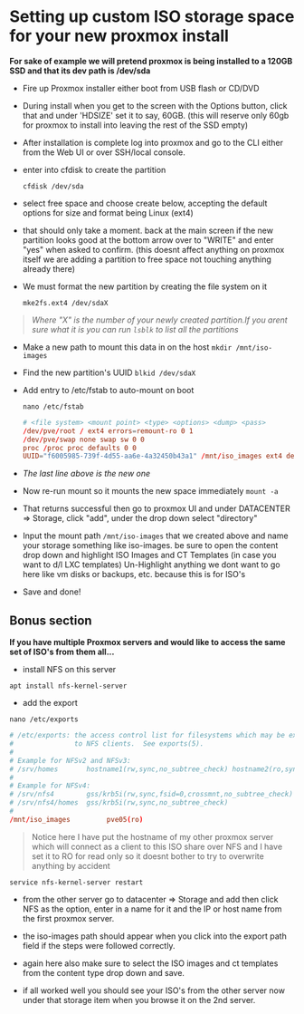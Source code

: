 # Setting up custom ISO storage space for your new proxmox install

**For sake of example we will pretend proxmox is being installed to a 120GB SSD and that its dev path is /dev/sda**

* Fire up Proxmox installer either boot from USB flash or CD/DVD

* During install when you get to the screen with the Options button, click that and under 'HDSIZE' set it to say, 60GB. (this will reserve only 60gb for proxmox to install into leaving the rest of the SSD empty)

* After installation is complete log into proxmox and go to the CLI either from the Web UI or over SSH/local console.

* enter into cfdisk to create the partition

    `cfdisk /dev/sda`

* select free space and choose create below, accepting the default options for size and format being Linux (ext4)

* that should only take a moment.  back at the main screen if the new partition looks good at the bottom arrow over to "WRITE" and enter "yes" when asked to confirm. (this doesnt affect anything on proxmox itself we are adding a partition to free space not touching anything already there)

* We must format the new partition by creating the file system on it

    `mke2fs.ext4 /dev/sdaX`

> *Where "X" is the number of your newly created partition.If you arent sure what it is you can run `lsblk` to list all the partitions*

* Make a new path to mount this data in on the host
    `mkdir /mnt/iso-images`

* Find the new partition's UUID
    `blkid /dev/sdaX`

* Add entry to /etc/fstab to auto-mount on boot

    `nano /etc/fstab`

    ```conf
    # <file system> <mount point> <type> <options> <dump> <pass>
    /dev/pve/root / ext4 errors=remount-ro 0 1
    /dev/pve/swap none swap sw 0 0
    proc /proc proc defaults 0 0
    UUID="f6005985-739f-4d55-aa6e-4a32450b43a1" /mnt/iso_images ext4 defaults 0 1
    ```

* *The last line above is the new one*

* Now re-run mount so it mounts the new space immediately
`mount -a`

* That returns successful then go to proxmox UI and under DATACENTER => Storage, click "add", under the drop down select "directory"

* Input the mount path `/mnt/iso-images` that we created above and name your storage something like iso-images.  be sure to open the content drop down and highlight ISO Images and CT Templates (in case you want to d/l LXC templates)  Un-Highlight anything we dont want to go here like vm disks or backups, etc. because this is for ISO's

* Save and done!

## Bonus section

**If you have multiple Proxmox servers and would like to access the same set of ISO's from them all...**

* install NFS on this server

`apt install nfs-kernel-server`

* add the export

`nano /etc/exports`

```conf
# /etc/exports: the access control list for filesystems which may be exported
#               to NFS clients.  See exports(5).
#
# Example for NFSv2 and NFSv3:
# /srv/homes       hostname1(rw,sync,no_subtree_check) hostname2(ro,sync,no_subtree_check)
#
# Example for NFSv4:
# /srv/nfs4        gss/krb5i(rw,sync,fsid=0,crossmnt,no_subtree_check)
# /srv/nfs4/homes  gss/krb5i(rw,sync,no_subtree_check)
#
/mnt/iso_images         pve05(ro)
```

> Notice here I have put the hostname of my other proxmox server which will connect as a client to this ISO share over NFS and I have set it to RO for read only so it doesnt bother to try to overwrite anything by accident

`service nfs-kernel-server restart`

* from the other server go to datacenter => Storage and add then click NFS as the option, enter in a name for it and the IP or host name from the first proxmox server.

* the iso-images path should appear when you click into the export path field if the steps were followed correctly.

* again here also make sure to select the ISO images and ct templates from the content type drop down and save.

* if all worked well you should see your ISO's from the other server now under that storage item when you browse it on the 2nd server.